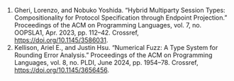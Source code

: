 1. Gheri, Lorenzo, and Nobuko Yoshida. “Hybrid Multiparty Session Types: Compositionality for Protocol Specification through Endpoint Projection.” Proceedings of the ACM on Programming Languages, vol. 7, no. OOPSLA1, Apr. 2023, pp. 112–42. Crossref, <a href='https://doi.org/10.1145/3586031' target='_blank'>https://doi.org/10.1145/3586031</a>.
2. Kellison, Ariel E., and Justin Hsu. “Numerical Fuzz: A Type System for Rounding Error Analysis.” Proceedings of the ACM on Programming Languages, vol. 8, no. PLDI, June 2024, pp. 1954–78. Crossref, <a href='https://doi.org/10.1145/3656456' target='_blank'>https://doi.org/10.1145/3656456</a>.